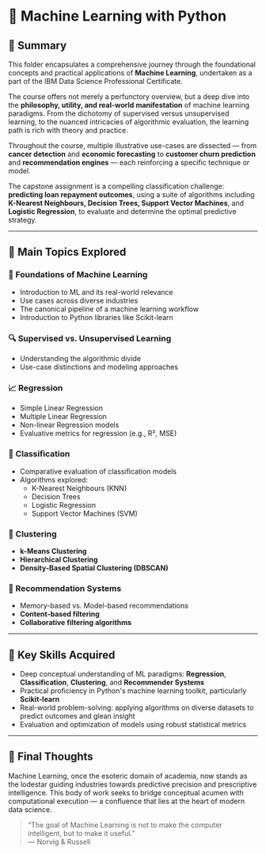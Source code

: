 # 🤖 Machine Learning with Python

## 📄 Summary

This folder encapsulates a comprehensive journey through the foundational concepts and practical applications of **Machine Learning**, undertaken as a part of the IBM Data Science Professional Certificate.

The course offers not merely a perfunctory overview, but a deep dive into the **philosophy, utility, and real-world manifestation** of machine learning paradigms. From the dichotomy of supervised versus unsupervised learning, to the nuanced intricacies of algorithmic evaluation, the learning path is rich with theory and practice.

Throughout the course, multiple illustrative use-cases are dissected — from **cancer detection** and **economic forecasting** to **customer churn prediction** and **recommendation engines** — each reinforcing a specific technique or model.

The capstone assignment is a compelling classification challenge: **predicting loan repayment outcomes**, using a suite of algorithms including **K-Nearest Neighbours, Decision Trees, Support Vector Machines**, and **Logistic Regression**, to evaluate and determine the optimal predictive strategy.

---

## 📑 Main Topics Explored

### 🧠 Foundations of Machine Learning
- Introduction to ML and its real-world relevance
- Use cases across diverse industries
- The canonical pipeline of a machine learning workflow
- Introduction to Python libraries like Scikit-learn

### 🔍 Supervised vs. Unsupervised Learning
- Understanding the algorithmic divide
- Use-case distinctions and modeling approaches

### 📈 Regression
- Simple Linear Regression
- Multiple Linear Regression
- Non-linear Regression models
- Evaluative metrics for regression (e.g., R², MSE)

### 🧪 Classification
- Comparative evaluation of classification models
- Algorithms explored:
  - K-Nearest Neighbours (KNN)
  - Decision Trees
  - Logistic Regression
  - Support Vector Machines (SVM)

### 🔗 Clustering
- **k-Means Clustering**
- **Hierarchical Clustering**
- **Density-Based Spatial Clustering (DBSCAN)**

### 🎯 Recommendation Systems
- Memory-based vs. Model-based recommendations
- **Content-based filtering**
- **Collaborative filtering algorithms**

---

## 🔑 Key Skills Acquired

- Deep conceptual understanding of ML paradigms: **Regression**, **Classification**, **Clustering**, and **Recommender Systems**
- Practical proficiency in Python's machine learning toolkit, particularly **Scikit-learn**
- Real-world problem-solving: applying algorithms on diverse datasets to predict outcomes and glean insight
- Evaluation and optimization of models using robust statistical metrics

---

## 🧾 Final Thoughts

Machine Learning, once the esoteric domain of academia, now stands as the lodestar guiding industries towards predictive precision and prescriptive intelligence. This body of work seeks to bridge conceptual acumen with computational execution — a confluence that lies at the heart of modern data science.

> “The goal of Machine Learning is not to make the computer intelligent, but to make it useful.”  
> — Norvig & Russell
